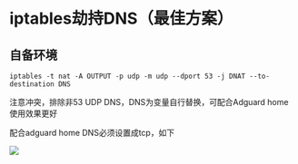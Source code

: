 # iptables劫持DNS（最佳方案）

## 自备环境

```
iptables -t nat -A OUTPUT -p udp -m udp --dport 53 -j DNAT --to-destination DNS
```

注意冲突，排除非53 UDP DNS，DNS为变量自行替换，可配合Adguard home使用效果更好

配合adguard home DNS必须设置成tcp，如下

![](<../.gitbook/assets/image (7).png>)
